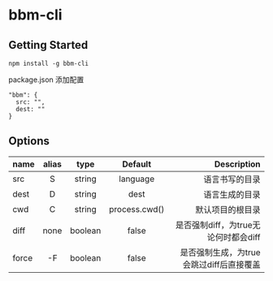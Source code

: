 # bbm-cli

## Getting Started
```
npm install -g bbm-cli

```
package.json 添加配置
```
"bbm": {
  src: "",
  dest: ""
}
```
## Options
name|alias|type|Default|Description
--- |:--: |:--:| :--:  |---:
src | S   |string| language | 语言书写的目录
dest| D   |string| dest     | 语言生成的目录
cwd | C   |string| process.cwd() | 默认项目的根目录
diff| none|boolean| false | 是否强制diff，为true无论何时都会diff
force| -F |boolean| false | 是否强制生成，为true会跳过diff后直接覆盖







